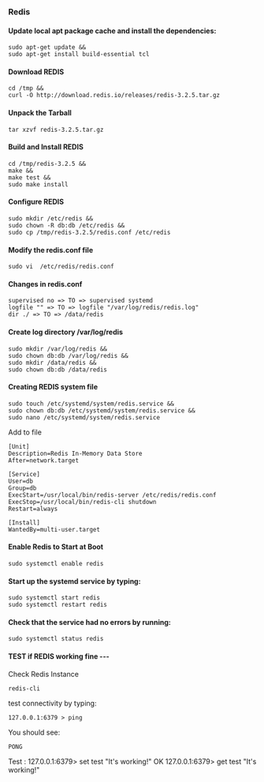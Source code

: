 ### Redis

#### Update local apt package cache and install the dependencies:

    sudo apt-get update &&
    sudo apt-get install build-essential tcl
  
#### Download REDIS

    cd /tmp &&
    curl -O http://download.redis.io/releases/redis-3.2.5.tar.gz

#### Unpack the Tarball
  
    tar xzvf redis-3.2.5.tar.gz

#### Build and Install REDIS

    cd /tmp/redis-3.2.5 &&
    make && 
    make test && 
    sudo make install

#### Configure REDIS
    
    sudo mkdir /etc/redis &&
    sudo chown -R db:db /etc/redis && 
    sudo cp /tmp/redis-3.2.5/redis.conf /etc/redis

#### Modify the redis.conf file

    sudo vi  /etc/redis/redis.conf

#### Changes in redis.conf

    supervised no => TO => supervised systemd
    logfile "" => TO => logfile "/var/log/redis/redis.log"
    dir ./ => TO => /data/redis

#### Create log directory /var/log/redis

    sudo mkdir /var/log/redis &&
    sudo chown db:db /var/log/redis &&
    sudo mkdir /data/redis &&
    sudo chown db:db /data/redis

#### Creating REDIS system file 
   
    sudo touch /etc/systemd/system/redis.service && 
    sudo chown db:db /etc/systemd/system/redis.service &&
    sudo nano /etc/systemd/system/redis.service

Add to file

    [Unit]
    Description=Redis In-Memory Data Store
    After=network.target
    
    [Service]
    User=db
    Group=db
    ExecStart=/usr/local/bin/redis-server /etc/redis/redis.conf
    ExecStop=/usr/local/bin/redis-cli shutdown
    Restart=always
    
    [Install]
    WantedBy=multi-user.target
    
#### Enable Redis to Start at Boot
   
    sudo systemctl enable redis    

#### Start up the systemd service by typing:
   
    sudo systemctl start redis
    sudo systemctl restart redis

#### Check that the service had no errors by running:
   
    sudo systemctl status redis

#### TEST if REDIS working fine ---

 Check Redis Instance
   
    redis-cli
 test connectivity by typing:
   
    127.0.0.1:6379 > ping

 You should see:
    
    PONG

Test :
 127.0.0.1:6379> set test "It's working!"
	OK
127.0.0.1:6379> get test
	"It's working!"    